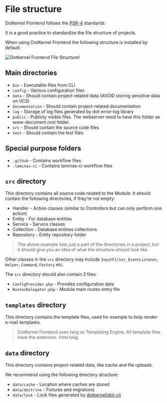 # File structure

Dotkernel Frontend follows the <a href="https://www.php-fig.org/psr/psr-4/" target="_blank">PSR-4</a> standards.

It is a good practice to standardize the file structure of projects.

When using DotKernel Frontend the following structure is installed by default:

![Dotkernel Frontend File Structure!](https://docs.dotkernel.org/img/frontend/file-structure-dk-frontend.png)

## Main directories

* `bin` - Executable files from CLI
* `config` - Various configuration files
* `data` - Should contain project-related data (AVOID storing sensitive data on VCS)
* `documentation` - Should contain project-related documentation
* `log` - Storage of log files generated by dot-error-log library
* `public` - Publicly visible files. The webserver need to have this folder as www-document root folder.
* `src` - Should contain the source code files
* `test` - Should contain the test files

## Special purpose folders

* `.github`  - Contains workflow files
* `.laminas-ci` - Contains laminas-ci workflow files

## `src` directory

This directory contains all source code related to the Module.
It should contain the following directories, if they’re not empty:

* Handler - Action classes (similar to Controllers but can only perform one action)
* Entity - For database entities
* Service - Service classes
* Collection - Database entities collections
* Repository - Entity repository folder

> The above example lists just a part of the directories in a project, but it should give you an idea of what the structure should look like.

Other classes in the `src` directory may include `InputFilter`, `EventListener`, `Helper`, `Command`, `Factory` etc.

The `src` directory should also contain 2 files:

* `ConfigProvider.php` - Provides configuration data
* `RoutesDelegator.php` - Module main routes entry file

## `templates` directory

This directory contains the template files, used for example to help render e-mail templates.

> DotKernel Frontend uses twig as Templating Engine.
> All template files have the extension .html.twig

## `data` directory

This directory contains project-related data, like cache and file uploads.

We recommend using the following directory structure:

* `data/cache` - Location where caches are stored
* `data/doctrine` - Fixtures and migrations
* `data/lock` - Lock files generated by  <a href="https://docs.dotkernel.org/dot-cli/v3/lock-files/" target="_blank">dotkernel/dot-cli</a>
